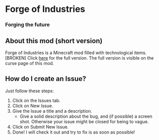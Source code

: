 # Forge of Industries
### Forging the future


## About this mod (short version)
Forge of Industries is a Minecraft mod filled with technological items.
[BROKEN] Click [here](#) for the full version. The full version is visible on the curse page of this mod.

## How do I create an Issue?
Just follow these steps:
1. Click on the Issues tab.
2. Click on New Issue.
3. Give the Issue a title and a description.
    - Give a solid description about the bug, and (if possible) a screen shot. Otherwise your issue might be closed for being to vague.
4. Click on Submit New Issue.
5. Done! I will check it out and try to fix is as soon as possible!
